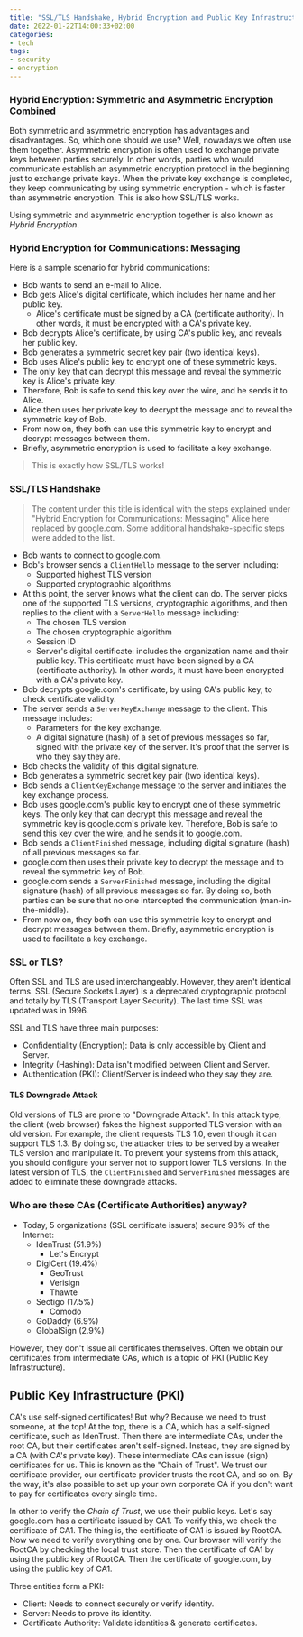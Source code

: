 ```yaml
---
title: "SSL/TLS Handshake, Hybrid Encryption and Public Key Infrastructure (PKI)"
date: 2022-01-22T14:00:33+02:00
categories:
- tech
tags:
- security
- encryption
---
```


### Hybrid Encryption: Symmetric and Asymmetric Encryption Combined

Both symmetric and asymmetric encryption has advantages and disadvantages. So, which one should we use? Well, nowadays
we often use them together. Asymmetric encryption is often used to exchange private keys between parties securely. In
other words, parties who would communicate establish an asymmetric encryption protocol in the beginning just to
exchange private keys. When the private key exchange is completed, they keep communicating by using symmetric
encryption - which is faster than asymmetric encryption.  This is also how SSL/TLS works.

Using symmetric and asymmetric encryption together is also known as _Hybrid Encryption_.

### Hybrid Encryption for Communications: Messaging

Here is a sample scenario for hybrid communications:

- Bob wants to send an e-mail to Alice.
- Bob gets Alice's digital certificate, which includes her name and her public key.
  - Alice's certificate must be signed by a CA (certificate authority). In other words, it must be encrypted with a
    CA's private key.
- Bob decrypts Alice's certificate, by using CA's public key, and reveals her public key.
- Bob generates a symmetric secret key pair (two identical keys).
- Bob uses Alice's public key to encrypt one of these symmetric keys.
- The only key that can decrypt this message and reveal the symmetric key is Alice's private key.
- Therefore, Bob is safe to send this key over the wire, and he sends it to Alice.
- Alice then uses her private key to decrypt the message and to reveal the symmetric key of Bob.
- From now on, they both can use this symmetric key to encrypt and decrypt messages between them.
- Briefly, asymmetric encryption is used to facilitate a key exchange.

> This is exactly how SSL/TLS works!

### SSL/TLS Handshake

> The content under this title is identical with the steps explained under "Hybrid Encryption for Communications: Messaging"
> Alice here replaced by google.com. Some additional handshake-specific steps were added to the list.

- Bob wants to connect to google.com.
- Bob's browser sends a `ClientHello` message to the server including:
  - Supported highest TLS version
  - Supported cryptographic algorithms
- At this point, the server knows what the client can do. The server picks one of the supported TLS versions,
  cryptographic algorithms, and then replies to the client with a `ServerHello` message including:
  - The chosen TLS version
  - The chosen cryptographic algorithm
  - Session ID
  - Server's digital certificate: includes the organization name and their public key. This certificate must have been
    signed by a CA (certificate authority). In other words, it must have been encrypted with a CA's private key.
- Bob decrypts google.com's certificate, by using CA's public key, to check certificate validity.
- The server sends a `ServerKeyExchange` message to the client. This message includes:
  - Parameters for the key exchange.
  - A digital signature (hash) of a set of previous messages so far, signed with the private key of the server. It's
    proof that the server is who they say they are.
- Bob checks the validity of this digital signature.
- Bob generates a symmetric secret key pair (two identical keys).
- Bob sends a `ClientKeyExchange` message to the server and initiates the key exchange process.
- Bob uses google.com's public key to encrypt one of these symmetric keys. The only key that can decrypt this message
  and reveal the symmetric key is google.com's private key. Therefore, Bob is safe to send this key over the wire, and
  he sends it to google.com.
- Bob sends a `ClientFinished` message, including digital signature (hash) of all previous messages so far.
- google.com then uses their private key to decrypt the message and to reveal the symmetric key of Bob.
- google.com sends a `ServerFinished` message, including the digital signature (hash) of all previous messages so far.
  By doing so, both parties can be sure that no one intercepted the communication (man-in-the-middle).
- From now on, they both can use this symmetric key to encrypt and decrypt messages between them. Briefly, asymmetric
  encryption is used to facilitate a key exchange.

### SSL or TLS?

Often SSL and TLS are used interchangeably. However, they aren't identical terms. SSL (Secure Sockets Layer) is a
deprecated cryptographic protocol and totally by TLS (Transport Layer Security). The last time SSL was updated was in
1996.

SSL and TLS have three main purposes:
  - Confidentiality (Encryption): Data is only accessible by Client and Server.
  - Integrity (Hashing): Data isn't modified between Client and Server.
  - Authentication (PKI): Client/Server is indeed who they say they are.

#### TLS Downgrade Attack

Old versions of TLS are prone to "Downgrade Attack". In this attack type, the client (web browser) fakes the highest
supported TLS version with an old version. For example, the client requests TLS 1.0, even though it can support TLS 1.3.
By doing so, the attacker tries to be served by a weaker TLS version and manipulate it. To prevent your systems from
this attack, you should configure your server not to support lower TLS versions. In the latest version of TLS, the
`ClientFinished` and `ServerFinished` messages are added to eliminate these downgrade attacks.

### Who are these CAs (Certificate Authorities) anyway?

- Today, 5 organizations (SSL certificate issuers) secure 98% of the Internet:
  - IdenTrust (51.9%)
    - Let's Encrypt
  - DigiCert (19.4%)
    - GeoTrust
    - Verisign
    - Thawte
  - Sectigo (17.5%)
    - Comodo
  - GoDaddy (6.9%)
  - GlobalSign (2.9%)

However, they don't issue all certificates themselves. Often we obtain our certificates from intermediate CAs, which
is a topic of PKI (Public Key Infrastructure).

## Public Key Infrastructure (PKI)

CA's use self-signed certificates! But why? Because we need to trust someone, at the top! At the top, there is a CA,
which has a self-signed certificate, such as IdenTrust. Then there are intermediate CAs, under the root CA, but their
certificates aren't self-signed. Instead, they are signed by a CA (with CA's private key). These intermediate CAs can
issue (sign) certificates for us. This is known as the "Chain of Trust". We trust our certificate provider, our
certificate provider trusts the root CA, and so on. By the way, it's also possible to set up your own corporate CA if
you don't want to pay for certificates every single time.

In other to verify the _Chain of Trust_, we use their public keys. Let's say google.com has a certificate issued by CA1.
To verify this, we check the certificate of CA1. The thing is, the certificate of CA1 is issued by RootCA. Now we
need to verify everything one by one. Our browser will verify the RootCA by checking the local trust store. Then the
certificate of CA1 by using the public key of RootCA. Then the certificate of google.com, by using the public key of CA1.

Three entities form a PKI:

- Client: Needs to connect securely or verify identity.
- Server: Needs to prove its identity.
- Certificate Authority: Validate identities & generate certificates.
